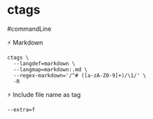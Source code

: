 # ctags

#commandLine

⚡ Markdown

```
ctags \
  --langdef=markdown \
  --langmap=markdown:.md \
  --regex-markdown='/^# ([a-zA-Z0-9]+)/\1/' \
  -R
```

⚡ Include file name as tag

```
--extra=f
```